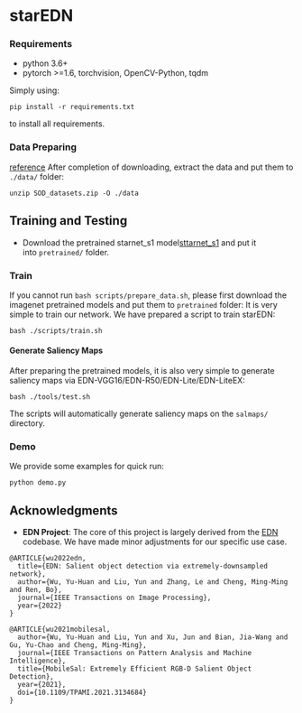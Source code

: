 # starEDN
### Requirements

* python 3.6+
* pytorch >=1.6, torchvision, OpenCV-Python, tqdm

Simply using:
````
pip install -r requirements.txt
````
to install all requirements.

### Data Preparing

[reference](https://github.com/yuhuan-wu/EDN)
After completion of downloading, extract the data and put them to `./data/` folder:

```
unzip SOD_datasets.zip -O ./data
```

## Training and Testing
- Download the pretrained starnet_s1 model[sttarnet_s1](https://github.com/ma-xu/Rewrite-the-Stars/tree/main/imagenet) and put it into `pretrained/` folder.

### Train

If you cannot run `bash scripts/prepare_data.sh`, please first download the imagenet pretrained models and put them to `pretrained` folder:
It is very simple to train our network. We have prepared a script to train starEDN:
```
bash ./scripts/train.sh
```

#### Generate Saliency Maps

After preparing the pretrained models, it is also very simple to generate saliency maps via EDN-VGG16/EDN-R50/EDN-Lite/EDN-LiteEX:

```
bash ./tools/test.sh
```

The scripts will automatically generate saliency maps on the `salmaps/` directory.

### Demo

We provide some examples for quick run:
````
python demo.py
````

## Acknowledgments
- **EDN Project**: The core of this project is largely derived from the [EDN](https://github.com/yuhuan-wu/EDN) codebase. We have made minor adjustments for our specific use case. 
````
@ARTICLE{wu2022edn,
  title={EDN: Salient object detection via extremely-downsampled network},
  author={Wu, Yu-Huan and Liu, Yun and Zhang, Le and Cheng, Ming-Ming and Ren, Bo},
  journal={IEEE Transactions on Image Processing},
  year={2022}
}

@ARTICLE{wu2021mobilesal,
  author={Wu, Yu-Huan and Liu, Yun and Xu, Jun and Bian, Jia-Wang and Gu, Yu-Chao and Cheng, Ming-Ming},
  journal={IEEE Transactions on Pattern Analysis and Machine Intelligence}, 
  title={MobileSal: Extremely Efficient RGB-D Salient Object Detection}, 
  year={2021},
  doi={10.1109/TPAMI.2021.3134684}
}
````
